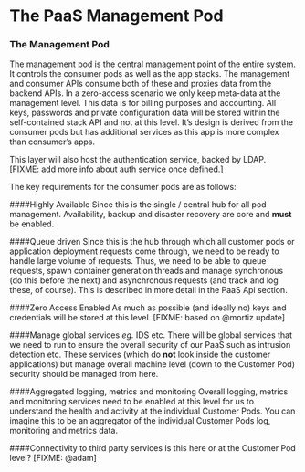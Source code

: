 # The PaaS Management Pod


### The Management Pod
The management pod is the central management point of the entire system. It controls the consumer pods as well as the app stacks. The management and consumer APIs consume both of these and proxies data from the backend APIs. In a zero-access scenario we only keep meta-data at the management level. This data is for billing purposes and accounting. All keys, passwords and private configuration data will be stored within the self-contained stack API and not at this level. It’s design is derived from the consumer pods but has additional services as this app is more complex than consumer’s apps.

This layer will also host the authentication service, backed by LDAP. [FIXME: add more info about auth service once defined.]

The key requirements for the consumer pods are as follows:

####Highly Available
Since this is the single / central hub for all pod management. Availability, backup and disaster recovery are core and **must** be enabled.

####Queue driven
Since this is the hub through which all customer pods or application deployment requests come through, we need to be ready to handle large volume of requests. Thus, we need to be able to queue requests, spawn container generation threads and manage synchronous (do this before the next) and asynchronous requests (and track and log these, of course). This is described in more detail in the PaaS Api section.

####Zero Access Enabled
As much as possible (and ideally no) keys and credentials will be stored at this level. [FIXME: based on @mortiz update]

####Manage global services *eg.* IDS etc.
There will be global services that we need to run to ensure the overall security of our PaaS such as intrusion detection etc. These services (which do **not** look inside the customer applications) but manage overall machine level (down to the Customer Pod) security should be managed from here.

####Aggregated logging, metrics and monitoring
Overall logging, metrics and monitoring services need to be enabled at this level for us to understand the health and activity at the individual Customer Pods. You can imagine this to be an aggregator of the individual Customer Pods log, monitoring and metrics data.

####Connectivity to third party services
Is this here or at the Customer Pod level? [FIXME: @adam]

